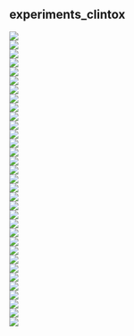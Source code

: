 ## experiments_clintox
<img src="../preprocessed/experiments_clintox_scaffold_0.1_maccs_balanced.png" /><br/>
<img src="../preprocessed/experiments_clintox_scaffold_0.1_maccs_ROC AUC.png" /><br/>
<img src="../preprocessed/experiments_clintox_scaffold_0.1_maccs_ROC AUC val.png" /><br/>
<img src="../preprocessed/experiments_clintox_scaffold_0.1_rdkit_balanced.png" /><br/>
<img src="../preprocessed/experiments_clintox_scaffold_0.1_rdkit_ROC AUC.png" /><br/>
<img src="../preprocessed/experiments_clintox_scaffold_0.1_rdkit_ROC AUC val.png" /><br/>
<img src="../preprocessed/experiments_clintox_scaffold_0.1_mordred_balanced.png" /><br/>
<img src="../preprocessed/experiments_clintox_scaffold_0.1_mordred_ROC AUC.png" /><br/>
<img src="../preprocessed/experiments_clintox_scaffold_0.1_mordred_ROC AUC val.png" /><br/>
<img src="../preprocessed/experiments_clintox_scaffold_0.1_rdkit,maccs_balanced.png" /><br/>
<img src="../preprocessed/experiments_clintox_scaffold_0.1_rdkit,maccs_ROC AUC.png" /><br/>
<img src="../preprocessed/experiments_clintox_scaffold_0.1_rdkit,maccs_ROC AUC val.png" /><br/>
<img src="../preprocessed/experiments_clintox_scaffold_0.1_rdkit,mordred_balanced.png" /><br/>
<img src="../preprocessed/experiments_clintox_scaffold_0.1_rdkit,mordred_ROC AUC.png" /><br/>
<img src="../preprocessed/experiments_clintox_scaffold_0.1_rdkit,mordred_ROC AUC val.png" /><br/>
<img src="../preprocessed/experiments_clintox_scaffold_0.1_morgan,maccs_balanced.png" /><br/>
<img src="../preprocessed/experiments_clintox_scaffold_0.1_morgan,maccs_ROC AUC.png" /><br/>
<img src="../preprocessed/experiments_clintox_scaffold_0.1_morgan,maccs_ROC AUC val.png" /><br/>
<img src="../preprocessed/experiments_clintox_scaffold_0.1_morgan,mordred_balanced.png" /><br/>
<img src="../preprocessed/experiments_clintox_scaffold_0.1_morgan,mordred_ROC AUC.png" /><br/>
<img src="../preprocessed/experiments_clintox_scaffold_0.1_morgan,mordred_ROC AUC val.png" /><br/>
<img src="../preprocessed/experiments_clintox_scaffold_0.1_rdkit,morgan_balanced.png" /><br/>
<img src="../preprocessed/experiments_clintox_scaffold_0.1_rdkit,morgan_ROC AUC.png" /><br/>
<img src="../preprocessed/experiments_clintox_scaffold_0.1_rdkit,morgan_ROC AUC val.png" /><br/>
<img src="../preprocessed/experiments_clintox_scaffold_0.1_morgan_balanced.png" /><br/>
<img src="../preprocessed/experiments_clintox_scaffold_0.1_morgan_ROC AUC.png" /><br/>
<img src="../preprocessed/experiments_clintox_scaffold_0.1_morgan_ROC AUC val.png" /><br/>
<img src="../preprocessed/experiments_clintox_scaffold_0.1_rdkit,morgan,mordred,maccs_balanced.png" /><br/>
<img src="../preprocessed/experiments_clintox_scaffold_0.1_rdkit,morgan,mordred,maccs_ROC AUC.png" /><br/>
<img src="../preprocessed/experiments_clintox_scaffold_0.1_rdkit,morgan,mordred,maccs_ROC AUC val.png" /><br/>
<img src="../preprocessed/experiments_clintox_scaffold_0.1_mordred,maccs_balanced.png" /><br/>
<img src="../preprocessed/experiments_clintox_scaffold_0.1_mordred,maccs_ROC AUC.png" /><br/>
<img src="../preprocessed/experiments_clintox_scaffold_0.1_mordred,maccs_ROC AUC val.png" /><br/>
